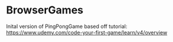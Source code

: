 # BrowserGames

Inital version of PingPongGame based off tutorial: https://www.udemy.com/code-your-first-game/learn/v4/overview
